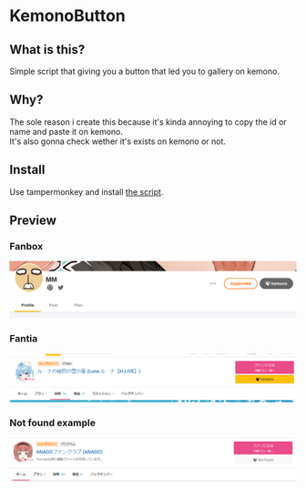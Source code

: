 # KemonoButton

## What is this?
Simple script that giving you a button that led you to gallery on kemono.

## Why?
The sole reason i create this because it's kinda annoying to copy the id or name and paste it on kemono.  
It's also gonna check wether it's exists on kemono or not.

## Install
Use tampermonkey and install [the script](https://raw.githubusercontent.com/mbaharip/KemonoButton/main/src/kemono-button.user.js).

## Preview
### Fanbox
![Fanbox](media/fanbox.png)
### Fantia
![Fantia](media/fantia-exist.png)
### Not found example
![Not found example](media/fantia-not-found.png)
